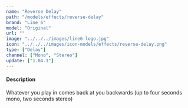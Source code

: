 ```yaml
---
name: "Reverse Delay"
path: "/models/effects/reverse-delay"
brand: "Line 6"
model: "Original"
url: ""
image: "../../../images/line6-logo.jpg"
icon: "../../../images/icon-models/effects/reverse-delay.png"
type: ["Delay"]
channel: ["Mono", "Stereo"]
update: ["1.04.1"]
---
```

#### Description
Whatever you play in comes back at you backwards (up to four seconds mono, two seconds stereo)
